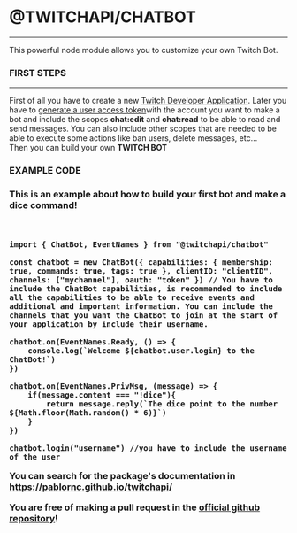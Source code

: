# @TWITCHAPI/CHATBOT

<hr>

This powerful node module allows you to customize your own Twitch Bot.

<h3><strong>FIRST STEPS</strong></h3>

<hr>

<div>
  <p>First of all you have to create a new <a href="https://dev.twitch.tv/console">Twitch Developer Application</a>. Later you have to <a href="https://dev.twitch.tv/docs/authentication/getting-tokens-oauth/#implicit-grant-flow"> generate a user access token</a>with the account you want to make a bot and include the scopes <strong>chat:edit</strong> and <strong>chat:read</strong> to be able to read and send messages. You can also include other scopes that are needed to be able to execute some actions like ban users, delete messages, etc...<br>Then you can build your own <strong>TWITCH BOT</strong></p>
</div>

<h3>EXAMPLE CODE<h3>
<div>
   <p>This is an example about how to build your first bot and make a dice command!</p>
   <br>
   <p>

    import { ChatBot, EventNames } from "@twitchapi/chatbot"

    const chatbot = new ChatBot({ capabilities: { membership: true, commands: true, tags: true }, clientID: "clientID", channels: ["mychannel"], oauth: "token" }) // You have to include the ChatBot capabilities, is recommended to include all the capabilities to be able to receive events and additional and important information. You can include the channels that you want the ChatBot to join at the start of your application by include their username.

    chatbot.on(EventNames.Ready, () => {
        console.log(`Welcome ${chatbot.user.login} to the ChatBot!`)
    })

    chatbot.on(EventNames.PrivMsg, (message) => {
        if(message.content === "!dice"){
            return message.reply(`The dice point to the number ${Math.floor(Math.random() * 6)}`)
        }
    })

    chatbot.login("username") //you have to include the username of the user
    
   </p>
</div>
<div>


 You can search for the package's documentation in https://pablornc.github.io/twitchapi/

 You are free of making a pull request in the <a href="https://pablornc.github.io/twitchapi/">official github repository</a>!


</div>